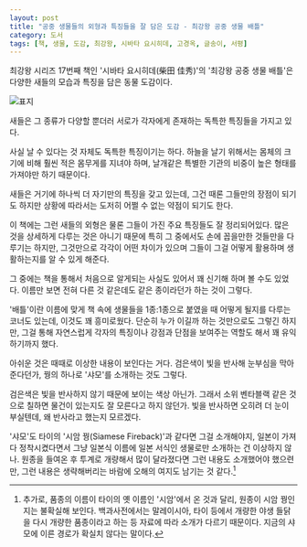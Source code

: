 ```yaml
---
layout: post
title: "공중 생물들의 외형과 특징들을 잘 담은 도감 - 최강왕 공중 생물 배틀"
category: 도서
tags: [책, 생물, 도감, 최강왕, 시바타 요시히데, 고경옥, 글송이, 서평]
---
```


최강왕 시리즈 17번째 책인
'시바타 요시히데(柴田 佳秀)'의
'최강왕 공중 생물 배틀'은
다양한 새들의 모습과 특징을 담은 동물 도감이다.

![표지](https://images2.imgbox.com/a4/23/grA4JS8E_o.jpg)

새들은 그 종류가 다양할 뿐더러 서로가 각자에게 존재하는 독특한 특징들을 가지고 있다.

사실 날 수 있다는 것 자체도 독특한 특징이기는 하다.
하늘을 날기 위해서는 몸체의 크기에 비해 훨씬 적은 몸무게를 지녀야 하며,
날개같은 특별한 기관의 비중이 높은 형태를 가져야만 하기 때문이다.

새들은 거기에 하나씩 더 자기만의 특징을 갖고 있는데,
그건 때론 그들만의 장점이 되기도 하지만
상황에 따라서는 도저히 어쩔 수 없는 약점이 되기도 한다.

이 책에는 그런 새들의 외형은 물론 그들이 가진 주요 특징들도 잘 정리되어있다.
많은 것을 상세하게 다루는 것은 아니기 때문에
특히 그 중에서도 손에 꼽을만한 것들만을 다루기는 하지만,
그것만으로 각각이 어떤 차이가 있으며
그들이 그걸 어떻게 활용하며 생활하는지를 알 수 있게 해준다.

그 중에는 책을 통해서 처음으로 알게되는 사실도 있어서
꽤 신기해 하며 볼 수도 있었다.
이름만 보면 전혀 다른 것 같은데도 같은 종이라던가 하는 것이 그렇다.

'배틀'이란 이름에 맞게 책 속에 생물들을 1종:1종으로 붙였을 때 어떻게 될지를 다루는 코너도 있는데,
이것도 꽤 흥미로웠다.
단순히 누가 이길까 하는 것만으로도 그렇긴 하지만,
그걸 통해 자연스럽게 각자의 특징이나 강점과 단점을 보여주는 역할도 해서
꽤 유익하기까지 했다.

아쉬운 것은 때때로 이상한 내용이 보인다는 거다.
검은색이 빛을 반사해 눈부심을 막아준다던가,
꿩의 하나로 '샤모'를 소개하는 것도 그렇다.

검은색은 빛을 반사하지 않기 때문에 보이는 색상 아닌가.
그래서 소위 벤타블랙 같은 것으로 칠하면 물건이 있는지도 잘 모른다고 하지 않던가.
빛을 반사하면 오히려 더 눈이 부실텐데, 왜 반사라고 했는지 모르겠다.

'샤모'도 타이의 '시암 꿩(Siamese Fireback)'과 같다면 그걸 소개해야지,
일본이 가져다 정착시켰다면서 그냥 일본식 이름에 일본 서식인 생물로만 소개하는 건 이상하지 않나.
원종을 들여온 후 투계로 개량해서 많이 달라졌다면 그런 내용도 소개했어야 했으련만,
그런 내용은 생략해버리는 바람에 오해의 여지도 남기는 것 같다.[^1]

[^1]: 추가로, 품종의 이름이 타이의 옛 이름인 '시암'에서 온 것과 달리, 원종이 시암 꿩인지는 불확실해 보인다. 백과사전에서는 말레이시아, 타이 등에서 개량한 야생 들닭을 다시 개량한 품종이라고 하는 등 자료에 따라 소개가 다르기 때문이다. 지금의 샤모에 이른 경로가 확실치 않다는 말이다.
